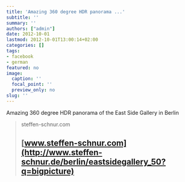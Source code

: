 ```yaml
---
title: 'Amazing 360 degree HDR panorama ...'
subtitle: ''
summary: ''
authors: ["admin"]
date: 2012-10-01
lastmod: 2012-10-01T13:00:14+02:00
categories: []
tags:
- facebook
- german
featured: no
image:
  caption: ''
  focal_point: ''
  preview_only: no
slug: ''
---
```

Amazing 360 degree HDR panorama of the East Side Gallery in Berlin
> steffen-schnur.com
> ## [www.steffen-schnur.com](http://www.steffen-schnur.de/berlin/eastsidegallery_50?q=bigpicture)
>


